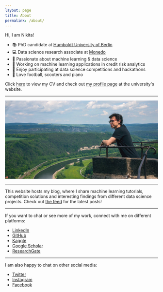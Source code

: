 ```yaml
---
layout: page
title: About
permalink: /about/
---
```


Hi, I am Nikita!

- 📚 PhD candidate at [Humboldt University of Berlin](https://www.wiwi.hu-berlin.de/en)
- 💻 Data science research associate at [Monedo](https://www.monedo.com)
- 🤖 Passionate about machine learning & data science
- 🏦 Working on machine learning applications in credit risk analytics
- 🏅 Enjoy participating at data science competitions and hackathons
- 🧩 Love football, scooters and piano

Click [here](https://kozodoi.me/cv.pdf) to view my CV and check out [my profile page](https://www.wiwi.hu-berlin.de/en/Professorships/bwl/wi/personen-en/nikita-kozodoi-m-sc/nikita-kozodoi-m-sc) at the university's website.

---

![photo](../images/photo.jpg)

---

This website hosts my blog, where I share machine learning tutorials, competition solutions and interesting findings from different data science projects. Check out [the feed](https://kozodoi.me) for the latest posts!

---

If you want to chat or see more of my work, connect with me on different platforms:

<ul>
  <li><a href="https://www.linkedin.com/in/kozodoi">LinkedIn</a></li>
  <li><a href="https://github.com/kozodoi">GitHub</a></li>
  <li><a href="https://www.kaggle.com/kozodoi">Kaggle</a></li>
  <li><a href="https://scholar.google.com/citations?user=58tMuD0AAAAJ&amp;hl=en">Google Scholar</a></li>
  <li><a href="https://www.researchgate.net/profile/Nikita_Kozodoi">ResearchGate</a></li>
</ul>

---

I am also happy to chat on other social media:

<ul>
  <li><a href="https://twitter.com/n_kozodoi">Twitter</a></li>
  <li><a href="https://www.instagram.com/n_kozodoi/">Instagram</a></li>
  <li><a href="https://www.facebook.com/n.kozodoi/">Facebook</a></li>
</ul>
